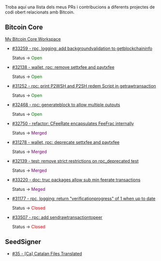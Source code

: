 Troba aquí una llista dels meus PRs i contribucions a diferents projectes de codi obert relacionats amb Bitcoin.

## Bitcoin Core

[My Bitcoin Core Workspace](https://github.com/polespinasa/bitcoin)

- [#33259 - rpc, logging: add backgroundvalidation to getblockchaininfo](https://github.com/bitcoin/bitcoin/pull/33259)

	Status &rarr; <span style="color: green;">Open</span>

- [#32138 - wallet, rpc: remove settxfee and paytxfee](https://github.com/bitcoin/bitcoin/pull/32138)

	Status &rarr; <span style="color: green;">Open</span>

- [#31252 - rpc: print P2WSH and P2SH redem Script in getrawtransaction](https://github.com/bitcoin/bitcoin/pull/31252)

	Status &rarr; <span style="color: green;">Open</span>

- [#32468 - rpc: generateblock to allow multiple outputs](https://github.com/bitcoin/bitcoin/pull/32468)

	Status &rarr; <span style="color: green;">Open</span>

- [#32750 - refactor: CFeeRate encapsulates FeeFrac internally](https://github.com/bitcoin/bitcoin/pull/32750)

	Status &rarr; <span style="color: purple;">Merged</span>

- [#31278 - wallet, rpc: deprecate settxfee and paytxfee](https://github.com/bitcoin/bitcoin/pull/31278)

	Status &rarr; <span style="color: purple;">Merged</span>

- [#32139 - test: remove strict restrictions on rpc_deprecated test](https://github.com/bitcoin/bitcoin/pull/32139)

	Status &rarr; <span style="color: purple;">Merged</span>

- [#33220 - doc: truc packages allow sub min feerate transactions](https://github.com/bitcoin/bitcoin/pull/33220)

	Status &rarr; <span style="color: purple;">Meged</span>

- [#31177 - rpc, logging: return "verificationprogress" of 1 when up to date](https://github.com/bitcoin/bitcoin/pull/31177)

	Status &rarr; <span style="color: red;">Closed</span>

- [#33507 - rpc: add sendrawtransactiontopeer](https://github.com/bitcoin/bitcoin/pull/33507)

	Status &rarr; <span style="color: red;">Closed</span>


## SeedSigner

- [#35 - [Ca] Catalan Files Translated](https://github.com/SeedSigner/seedsigner-translations/pull/35)